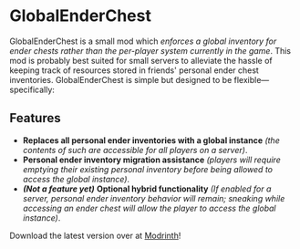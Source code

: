 # GlobalEnderChest
GlobalEnderChest is a small mod which *enforces a global inventory for ender chests rather than the per-player system currently in the game*. This mod is probably best suited for small servers to alleviate the hassle of keeping track of resources stored in friends' personal ender chest inventories. GlobalEnderChest is simple but designed to be flexible—specifically:

## Features
- **Replaces all personal ender inventories with a global instance** *(the contents of such are accessible for all players on a server)*.
- **Personal ender inventory migration assistance** *(players will require emptying their existing personal inventory before being allowed to access the global instance)*.
- ***(Not a feature yet)*** **Optional hybrid functionality** *(If enabled for a server, personal ender inventory behavior will remain; sneaking while accessing an ender chest will allow the player to access the global instance)*.

Download the latest version over at [Modrinth](https://modrinth.com/mod/globalenderchest)!
